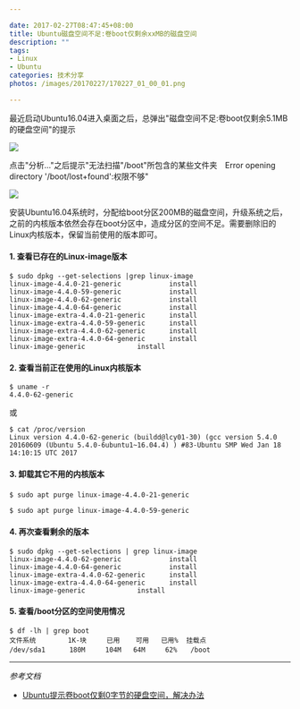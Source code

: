 ```yaml
---

date: 2017-02-27T08:47:45+08:00
title: Ubuntu磁盘空间不足:卷boot仅剩余xxMB的磁盘空间
description: ""
tags:
- Linux
- Ubuntu
categories: 技术分享
photos: /images/20170227/170227_01_00_01.png

---
```


最近启动Ubuntu16.04进入桌面之后，总弹出"磁盘空间不足:卷boot仅剩余5.1MB的硬盘空间"的提示

![](/images/20170227/170227_01_00_01.png)

点击"分析..."之后提示"无法扫描"/boot"所包含的某些文件夹　Error opening directory '/boot/lost+found':权限不够"

![](/images/20170227/170227_01_00_02.png)

安装Ubuntu16.04系统时，分配给boot分区200MB的磁盘空间，升级系统之后，之前的内核版本依然会存在boot分区中，造成分区的空间不足。需要删除旧的Linux内核版本，保留当前使用的版本即可。

<!--more-->

#### 1.  查看已存在的Linux-image版本

	$ sudo dpkg --get-selections |grep linux-image  
	linux-image-4.4.0-21-generic			install  
	linux-image-4.4.0-59-generic			install  
	linux-image-4.4.0-62-generic			install  
	linux-image-4.4.0-64-generic			install  
	linux-image-extra-4.4.0-21-generic		install  
	linux-image-extra-4.4.0-59-generic		install  
	linux-image-extra-4.4.0-62-generic		install  
	linux-image-extra-4.4.0-64-generic		install  
	linux-image-generic				install		

#### 2. 查看当前正在使用的Linux内核版本

	$ uname -r  
	4.4.0-62-generic
	
或

	$ cat /proc/version  
	Linux version 4.4.0-62-generic (buildd@lcy01-30) (gcc version 5.4.0 20160609 (Ubuntu 5.4.0-6ubuntu1~16.04.4) ) #83-Ubuntu SMP Wed Jan 18 14:10:15 UTC 2017

#### 3. 卸载其它不用的内核版本

	$ sudo apt purge linux-image-4.4.0-21-generic 　
	
	$ sudo apt purge linux-image-4.4.0-59-generic 
	
#### 4. 再次查看剩余的版本

	$ sudo dpkg --get-selections | grep linux-image  
	linux-image-4.4.0-62-generic			install  
	linux-image-4.4.0-64-generic			install  
	linux-image-extra-4.4.0-62-generic		install  
	linux-image-extra-4.4.0-64-generic		install  
	linux-image-generic				install  
	
#### 5. 查看/boot分区的空间使用情况

	$ df -lh | grep boot   
	文件系统        1K-块     已用    可用   已用%  挂载点  
	/dev/sda1      180M 	104M   64M     62%　　/boot  

---

*参考文档*

*  [Ubuntu提示卷boot仅剩0字节的硬盘空间，解决办法](http://www.linuxdiyf.com/linux/23774.html)

	
	
	
	
	
